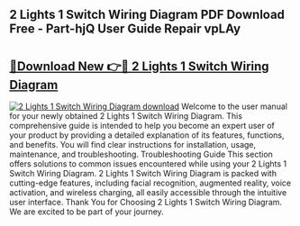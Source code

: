 ## 2 Lights 1 Switch Wiring Diagram PDF Download Free - Part-hjQ User Guide Repair vpLAy

# <h2><a href="http://dfhj5u.blite.top/?on=2+Lights+1+Switch+Wiring+Diagram">🔗Download New 👉🔴 2 Lights 1 Switch Wiring Diagram</a></h2>

[![2 Lights 1 Switch Wiring Diagram download](https://i.imgur.com/lujVjoI.png)](http://dfhj5u.blite.top/?on=2+Lights+1+Switch+Wiring+Diagram)
Welcome to the user manual for your newly obtained 2 Lights 1 Switch Wiring Diagram. This comprehensive guide is intended to help you become an expert user of your product by providing a detailed explanation of its features, functions, and benefits. You will find clear instructions for installation, usage, maintenance, and troubleshooting. Troubleshooting Guide This section offers solutions to common issues encountered while using your 2 Lights 1 Switch Wiring Diagram. 2 Lights 1 Switch Wiring Diagram is packed with cutting-edge features, including facial recognition, augmented reality, voice activation, and wireless charging, all easily accessible through the intuitive user interface. Thank You for Choosing 2 Lights 1 Switch Wiring Diagram. We are excited to be part of your journey.
